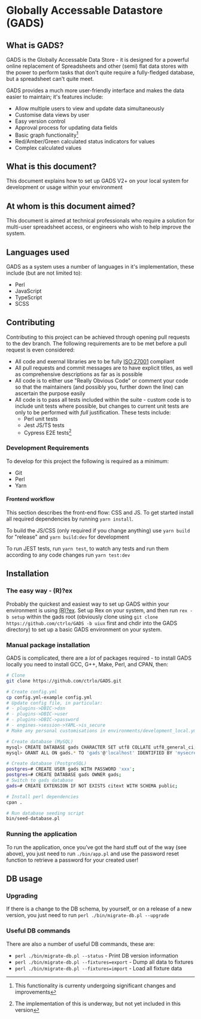 # Globally Accessable Datastore (GADS)

## What is GADS?

GADS is the Globally Accessable Data Store - it is designed for a powerful online replacement of Spreadsheets and other (semi) flat data stores with the power to perform tasks that don't quite require a fully-fledged database, but a spreadsheet can't quite meet.

GADS provides a much more user-friendly interface and makes the data easier to maintain; it's features include:

- Allow multiple users to view and update data simultaneously
- Customise data views by user
- Easy version control
- Approval process for updating data fields
- Basic graph functionality[^1]
- Red/Amber/Green calculated status indicators for values
- Complex calculated values

## What is this document?

This document explains how to set up GADS V2+ on your local system for development or usage within your environment

## At whom is this document aimed?

This document is aimed at technical professionals who require a solution for multi-user spreadsheet access, or engineers who wish to help improve the system.

## Languages used

GADS as a system uses a number of languages in it's implementation, these include (but are not limited to):

- Perl
- JavaScript
- TypeScript
- SCSS

## Contributing

Contributing to this project can be achieved through opening pull requests to the dev branch. The following requirements are to be met before a pull request is even considered:

- All code and exernal libraries are to be fully [ISO:27001](https://www.iso.org/standard/27001) compliant
- All pull requests and commit messages are to have explicit titles, as well as comprehensive descriptions as far as is possible
- All code is to either use "Really Obvious Code" or comment your code so that the maintainers (and possibly you, further down the line) can ascertain the purpose easily
- All code is to pass all tests included within the suite - custom code is to include unit tests where possible, but changes to current unit tests are only to be performed with _full_ justification. These tests include:
  - Perl unit tests
  - Jest JS/TS tests
  - Cypress E2E tests[^2]

### Development Requirements

To develop for this project the following is required as a minimum:

- Git
- Perl
- Yarn

#### Frontend workflow

This section describes the front-end flow: CSS and JS.
To get started install all required dependencies by running `yarn install`.

To build the JS/CSS (only required if you change anything) use `yarn build` for "release" and `yarn build:dev` for development

To run JEST tests, run `yarn test`, to watch any tests and run them according to any code changes run `yarn test:dev`

## Installation

### The easy way - (R)?ex

Probably the quickest and easiest way to set up GADS within your environment is using [(R)?ex](http://rexify.org). Set up Rex on your system, and then run `rex -b setup` within the gads root (obviously clone using `git clone https://github.com/ctrlo/GADS -b uiux` first and chdir into the GADS directory) to set up a basic GADS environment on your system.

### Manual package installation

GADS is complicated, there are a _lot_ of packages required - to install GADS locally you need to install GCC, G++, Make, Perl, and CPAN, then:

```bash
# Clone
git clone https://github.com/ctrlo/GADS.git

# Create config.yml
cp config.yml-example config.yml
# Update config file, in particular:
# - plugins->DBIC->dsn
# - plugins->DBIC->user
# - plugins->DBIC->password
# - engines->session->YAML->is_secure
# Make any personal customisations in environments/development_local.yml

# Create database (MySQL)
mysql> CREATE DATABASE gads CHARACTER SET utf8 COLLATE utf8_general_ci;
mysql> GRANT ALL ON gads.* TO 'gads'@'localhost' IDENTIFIED BY 'mysecret';

# Create database (PostgreSQL)
postgres=# CREATE USER gads WITH PASSWORD 'xxx';
postgres=# CREATE DATABASE gads OWNER gads;
# Switch to gads database
gads=# CREATE EXTENSION IF NOT EXISTS citext WITH SCHEMA public;

# Install perl dependencies
cpan .

# Run database seeding script
bin/seed-database.pl
```

### Running the application

To run the application, once you've got the hard stuff out of the way (see above), you just need to run `./bin/app.pl` and use the password reset function to retrieve a password for your created user!

## DB usage

### Upgrading

If there is a change to the DB schema, by yourself, or on a release of a new version, you just need to run `perl ./bin/migrate-db.pl --upgrade`

### Useful DB commands

There are also a number of useful DB commands, these are:

- `perl ./bin/migrate-db.pl --status` - Print DB version information
- `perl ./bin/migrate-db.pl --fixtures=export` - Dump all data to fixtures
- `perl ./bin/migrate-db.pl --fixtures=import` - Load all fixture data

[^1]: This functionality is currenty undergoing significant changes and improvements

[^2]: The implementation of this is underway, but not yet included in this version
